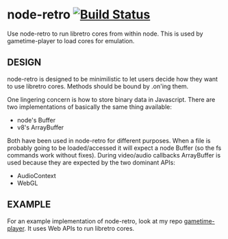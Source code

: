 node-retro [![Build Status](https://travis-ci.org/matthewbauer/node-retro.svg?branch=master)](https://travis-ci.org/matthewbauer/node-retro)
============================================================================================================================================

Use node-retro to run libretro cores from within node. This is used by gametime-player to load cores for emulation.

DESIGN
------

node-retro is designed to be minimilistic to let users decide how they want to use libretro cores. Methods should be bound by .on'ing them.

One lingering concern is how to store binary data in Javascript. There are two implementations of basically the same thing available:

-	node's Buffer
-	v8's ArrayBuffer

Both have been used in node-retro for different purposes. When a file is probably going to be loaded/accessed it will expect a node Buffer (so the fs commands work without fixes). During video/audio callbacks ArrayBuffer is used because they are expected by the two dominant APIs:

-	AudioContext
-	WebGL

EXAMPLE
-------

For an example implementation of node-retro, look at my repo [gametime-player](http://github.com/matthewbauer/gametime-player). It uses Web APIs to run libretro cores.

